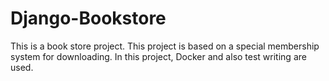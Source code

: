 # Django-Bookstore
This is a book store project. This project is based on a special membership system for downloading. In this project, Docker and also test writing are used.
